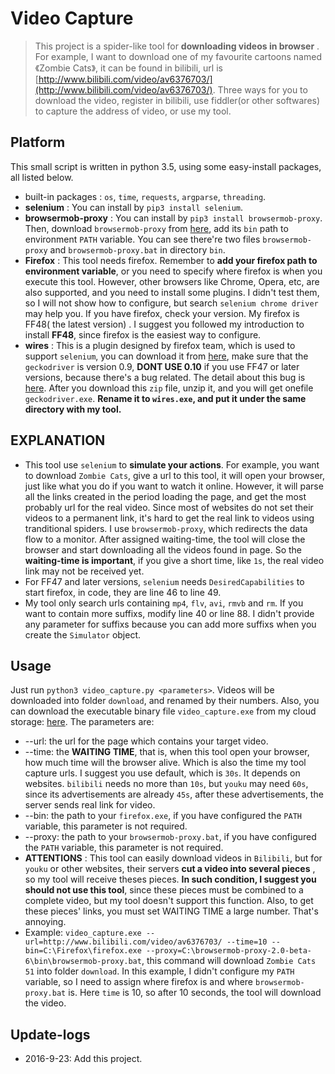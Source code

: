 # Video Capture
> This project is a spider-like tool for **downloading videos in browser** . For example, I want to download one of my favourite cartoons named 《Zombie Cats》, it can be found in bilibili, url is [http://www.bilibili.com/video/av6376703/](http://www.bilibili.com/video/av6376703/). Three ways for you to download the video, register in bilibili, use fiddler(or other softwares) to capture the address of video, or use my tool.

## Platform
This small script is written in python 3.5, using some easy-install packages, all listed below.
* built-in packages : `os`, `time`, `requests`, `argparse`, `threading`.
* **selenium** : You can install by `pip3 install selenium`.
* **browsermob-proxy** : You can install by `pip3 install browsermob-proxy`. Then, download `browsermob-proxy` from [here](https://github.com/downloads/webmetrics/browsermob-proxy/browsermob-proxy-2.0-beta-6-bin.zip), add its `bin` path to environment `PATH` variable. You can see there're two files `browsermob-proxy` and `browsermob-proxy.bat` in directory `bin`.
* **Firefox** : This tool needs firefox. Remember to **add your firefox path to environment variable**, or you need to specify where firefox is when you execute this tool. However, other browsers like Chrome, Opera, etc, are also supported, and you need to install some plugins. I didn't test them, so I will not show how to configure, but search `selenium chrome driver` may help you. If you have firefox, check your version. My firefox is FF48( the latest version) . I suggest you followed my introduction to install **FF48**, since firefox is the easiest way to configure.
* **wires** : This is a plugin designed by firefox team, which is used to support `selenium`, you can download it from [here](https://github.com/mozilla/geckodriver/releases), make sure that the `geckodriver` is version 0.9, **DONT USE 0.10** if you use FF47 or later versions, because there's a bug related. The detail about this bug is [here](https://github.com/mozilla/geckodriver/issues/154). After you download this `zip` file, unzip it, and you will get onefile `geckodriver.exe`. **Rename it to `wires.exe`, and put it under the same directory with my tool.**

## EXPLANATION
* This tool use `selenium` to **simulate your actions**. For example, you want to download `Zombie Cats`, give a url to this tool, it will open your browser, just like what you do if you want to watch it online. However, it will parse all the links created in the period loading the page, and get the most probably url for the real video. Since most of websites do not set their videos to a permanent link, it's hard to get the real link to videos using tranditional spiders. I use `browsermob-proxy`, which redirects the data flow to a monitor. After assigned waiting-time, the tool will close the browser and start downloading all the videos found in page. So the **waiting-time is important**, if you give a short time, like `1s`, the real video link may not be received yet.
* For FF47 and later versions, `selenium` needs `DesiredCapabilities` to start firefox, in code, they are line 46 to line 49.
* My tool only search urls containing `mp4`, `flv`, `avi`, `rmvb` and `rm`. If you want to contain more suffixs, modify line 40 or line 88. I didn't provide any parameter  for suffixs because you can add more suffixs when you create the `Simulator` object.

## Usage
Just run `python3 video_capture.py <parameters>`. Videos will be downloaded into folder `download`, and renamed by their numbers. Also, you can download the executable binary file `video_capture.exe` from my cloud storage: [here](http://7xktmz.com1.z0.glb.clouddn.com/video_capture.exe). The parameters are:
* --url: the url for the page which contains your target video.
* --time: the **WAITING TIME**, that is, when this tool open your browser, how much time will the browser alive. Which is also the time my tool capture urls. I suggest you use default, which is `30s`. It depends on websites. `bilibili` needs no more than `10s`, but `youku` may need `60s`, since its advertisements are already `45s`, after these advertisements, the server sends real link for video.
* --bin: the path to your `firefox.exe`, if you have configured the `PATH` variable, this parameter is not required.
* --proxy: the path to your `browsermob-proxy.bat`, if you have configured the `PATH` variable, this parameter is not required.
* **ATTENTIONS** : This tool can easily download videos in `Bilibili`, but for `youku` or other websites, their servers **cut a video into several pieces** , so my tool will receive theses pieces. **In such condition, I suggest you should not use this tool**, since these pieces must be combined to a complete video, but my tool doesn't support this function. Also, to get these pieces' links, you must set WAITING TIME a large number. That's annoying.
* Example: `video_capture.exe --url=http://www.bilibili.com/video/av6376703/ --time=10 --bin=C:\Firefox\firefox.exe --proxy=C:\browsermob-proxy-2.0-beta-6\bin\browsermob-proxy.bat`, this command will download `Zombie Cats 51` into folder `download`. In this example, I didn't configure my `PATH` variable, so I need to assign where firefox is and where `browsermob-proxy.bat` is. Here `time` is 10, so after 10 seconds, the tool will download the video.

## Update-logs
* 2016-9-23: Add this project.